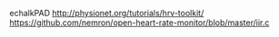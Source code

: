 echalkPAD
 http://physionet.org/tutorials/hrv-toolkit/
 https://github.com/nemron/open-heart-rate-monitor/blob/master/iir.c
